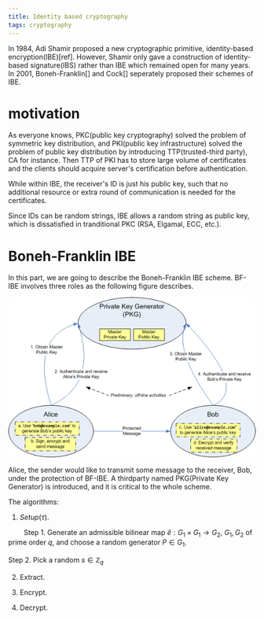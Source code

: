```yaml
---
title: Identity based cryptography
tags: cryptography
---
```


In 1984, Adi Shamir proposed a new cryptographic primitive, identity-based encryption(IBE)[ref]. However, Shamir only gave a construction of identity-based signature(IBS) rather than IBE which remained open for many years. In 2001, Boneh-Franklin[] and Cock[] seperately proposed their schemes of IBE.

# motivation

As everyone knows, PKC(public key cryptography) solved the problem of symmetric key distribution, and PKI(public key infrastructure) solved the problem of public key distribution by introducing TTP(trusted-third party), CA for instance. Then TTP of PKI has to store large volume of certificates and the clients should acquire server's certification before authentication. 

While within IBE, the receiver's ID is just his public key, such that no additional resource or extra round of communication is needed for the certificates.

Since IDs can be random strings, IBE allows a random string as public key, which is dissatisfied in tranditional PKC (RSA, Elgamal, ECC, etc.).

# Boneh-Franklin IBE

In this part, we are going to describe the Boneh-Franklin IBE scheme. BF-IBE involves three roles as the following figure describes.

![ID-based encryption [from wiki](https://en.wikipedia.org/wiki/ID-based_encryption)](/files/Identity_Based_Encryption_Steps.png)

Alice, the sender would like to transmit some message to the receiver, Bob, under the protection of BF-IBE. A thirdparty named PKG(Private Key Generator) is introduced, and it is critical to the whole scheme.

The algorithms:

1. $Setup(\tau)$.

$\qquad$Step 1. Generate an admissible bilinear map $\hat{e}:G_1\times G_1\rightarrow G_2$, $G_1, G_2$ of prime order $q$, and choose a random generator $P\in G_1$.

Step 2. Pick a random $s\in \mathbb{Z}_q$

2. Extract.

3. Encrypt.

4. Decrypt.
